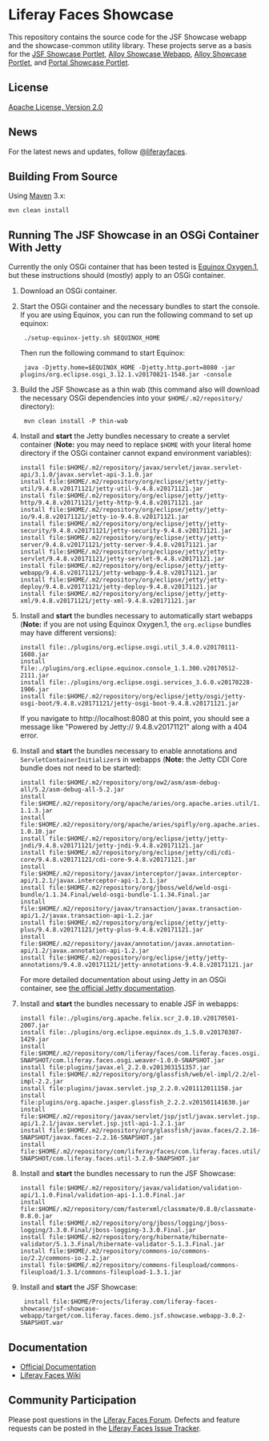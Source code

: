 # Liferay Faces Showcase

This repository contains the source code for the JSF Showcase webapp and the showcase-common utility library. These projects serve as a basis for the [JSF Showcase Portlet](https://github.com/liferay/liferay-faces-bridge-impl/tree/master/demos/jsf-showcase-portlet), [Alloy Showcase Webapp](https://github.com/liferay/liferay-faces-alloy/tree/master/demos/alloy-showcase-webapp), [Alloy Showcase Portlet](https://github.com/liferay/liferay-faces-bridge-impl/tree/master/demos/alloy-showcase-portlet), and [Portal Showcase Portlet](https://github.com/liferay/liferay-faces-portal/tree/master/demos/portal-showcase-portlet).

## License

[Apache License, Version 2.0](http://www.apache.org/licenses/LICENSE-2.0)

## News

For the latest news and updates, follow [@liferayfaces](https://twitter.com/liferayfaces).

## Building From Source

Using [Maven](https://maven.apache.org/) 3.x:

	mvn clean install

## Running The JSF Showcase in an OSGi Container With Jetty

Currently the only OSGi container that has been tested is [Equinox Oxygen.1](http://archive.eclipse.org/equinox/drops/R-Oxygen.1-201709061700/index.php), but these instructions should (mostly) apply to an OSGi container.

1. Download an OSGi container.
2. Start the OSGi container and the necessary bundles to start the console. If you are using Equinox, you can run the following command to set up equinox:

		./setup-equinox-jetty.sh $EQUINOX_HOME

	Then run the following command to start Equinox:

		java -Djetty.home=$EQUINOX_HOME -Djetty.http.port=8080 -jar plugins/org.eclipse.osgi_3.12.1.v20170821-1548.jar -console

3. Build the JSF Showcase as a thin wab (this command also will download the necessary OSGi dependencies into your `$HOME/.m2/repository/` directory):

		mvn clean install -P thin-wab

4. Install and **start** the Jetty bundles necessary to create a servlet container (**Note:** you may need to replace `$HOME` with your literal home directory if the OSGi container cannot expand environment variables):

	```
	install file:$HOME/.m2/repository/javax/servlet/javax.servlet-api/3.1.0/javax.servlet-api-3.1.0.jar
	install file:$HOME/.m2/repository/org/eclipse/jetty/jetty-util/9.4.8.v20171121/jetty-util-9.4.8.v20171121.jar
	install file:$HOME/.m2/repository/org/eclipse/jetty/jetty-http/9.4.8.v20171121/jetty-http-9.4.8.v20171121.jar
	install file:$HOME/.m2/repository/org/eclipse/jetty/jetty-io/9.4.8.v20171121/jetty-io-9.4.8.v20171121.jar
	install file:$HOME/.m2/repository/org/eclipse/jetty/jetty-security/9.4.8.v20171121/jetty-security-9.4.8.v20171121.jar
	install file:$HOME/.m2/repository/org/eclipse/jetty/jetty-server/9.4.8.v20171121/jetty-server-9.4.8.v20171121.jar
	install file:$HOME/.m2/repository/org/eclipse/jetty/jetty-servlet/9.4.8.v20171121/jetty-servlet-9.4.8.v20171121.jar
	install file:$HOME/.m2/repository/org/eclipse/jetty/jetty-webapp/9.4.8.v20171121/jetty-webapp-9.4.8.v20171121.jar
	install file:$HOME/.m2/repository/org/eclipse/jetty/jetty-deploy/9.4.8.v20171121/jetty-deploy-9.4.8.v20171121.jar
	install file:$HOME/.m2/repository/org/eclipse/jetty/jetty-xml/9.4.8.v20171121/jetty-xml-9.4.8.v20171121.jar
	```

5. Install and **start** the bundles necessary to automatically start webapps (**Note:** if you are not using Equinox Oxygen.1, the `org.eclipse` bundles may have different versions):

	```
	install file:./plugins/org.eclipse.osgi.util_3.4.0.v20170111-1608.jar
	install file:./plugins/org.eclipse.equinox.console_1.1.300.v20170512-2111.jar
	install file:./plugins/org.eclipse.osgi.services_3.6.0.v20170228-1906.jar
	install file:$HOME/.m2/repository/org/eclipse/jetty/osgi/jetty-osgi-boot/9.4.8.v20171121/jetty-osgi-boot-9.4.8.v20171121.jar
	```

	If you navigate to http://localhost:8080 at this point, you should see a message like "Powered by Jetty:// 9.4.8.v20171121" along with a 404 error.

6. Install and **start** the bundles necessary to enable annotations and `ServletContainerInitializer`s in webapps (**Note:** the Jetty CDI Core bundle does not need to be started):

	```
	install file:$HOME/.m2/repository/org/ow2/asm/asm-debug-all/5.2/asm-debug-all-5.2.jar
	install file:$HOME/.m2/repository/org/apache/aries/org.apache.aries.util/1.1.3/org.apache.aries.util-1.1.3.jar
	install file:$HOME/.m2/repository/org/apache/aries/spifly/org.apache.aries.spifly.dynamic.bundle/1.0.10/org.apache.aries.spifly.dynamic.bundle-1.0.10.jar
	install file:$HOME/.m2/repository/org/eclipse/jetty/jetty-jndi/9.4.8.v20171121/jetty-jndi-9.4.8.v20171121.jar
	install file:$HOME/.m2/repository/org/eclipse/jetty/cdi/cdi-core/9.4.8.v20171121/cdi-core-9.4.8.v20171121.jar
	install file:$HOME/.m2/repository/javax/interceptor/javax.interceptor-api/1.2.1/javax.interceptor-api-1.2.1.jar
	install file:$HOME/.m2/repository/org/jboss/weld/weld-osgi-bundle/1.1.34.Final/weld-osgi-bundle-1.1.34.Final.jar
	install file:$HOME/.m2/repository/javax/transaction/javax.transaction-api/1.2/javax.transaction-api-1.2.jar
	install file:$HOME/.m2/repository/org/eclipse/jetty/jetty-plus/9.4.8.v20171121/jetty-plus-9.4.8.v20171121.jar
	install file:$HOME/.m2/repository/javax/annotation/javax.annotation-api/1.2/javax.annotation-api-1.2.jar
	install file:$HOME/.m2/repository/org/eclipse/jetty/jetty-annotations/9.4.8.v20171121/jetty-annotations-9.4.8.v20171121.jar
	```

	For more detailed documentation about using Jetty in an OSGi container, see [the official Jetty documentation](http://www.eclipse.org/jetty/documentation/current/framework-jetty-osgi.html).

7. Install and **start** the bundles necessary to enable JSF in webapps:

	```
	install file:./plugins/org.apache.felix.scr_2.0.10.v20170501-2007.jar
	install file:./plugins/org.eclipse.equinox.ds_1.5.0.v20170307-1429.jar
	install file:$HOME/.m2/repository/com/liferay/faces/com.liferay.faces.osgi.weaver/1.0.0-SNAPSHOT/com.liferay.faces.osgi.weaver-1.0.0-SNAPSHOT.jar
	install file:plugins/javax.el_2.2.0.v201303151357.jar
	install file:$HOME/.m2/repository/org/glassfish/web/el-impl/2.2/el-impl-2.2.jar
	install file:plugins/javax.servlet.jsp_2.2.0.v201112011158.jar
	install file:plugins/org.apache.jasper.glassfish_2.2.2.v201501141630.jar
	install file:$HOME/.m2/repository/javax/servlet/jsp/jstl/javax.servlet.jsp.jstl-api/1.2.1/javax.servlet.jsp.jstl-api-1.2.1.jar
	install file:$HOME/.m2/repository/org/glassfish/javax.faces/2.2.16-SNAPSHOT/javax.faces-2.2.16-SNAPSHOT.jar
	install file:$HOME/.m2/repository/com/liferay/faces/com.liferay.faces.util/3.2.0-SNAPSHOT/com.liferay.faces.util-3.2.0-SNAPSHOT.jar
	```

8. Install and **start** the bundles necessary to run the JSF Showcase:

	```
	install file:$HOME/.m2/repository/javax/validation/validation-api/1.1.0.Final/validation-api-1.1.0.Final.jar
	install file:$HOME/.m2/repository/com/fasterxml/classmate/0.8.0/classmate-0.8.0.jar
	install file:$HOME/.m2/repository/org/jboss/logging/jboss-logging/3.3.0.Final/jboss-logging-3.3.0.Final.jar
	install file:$HOME/.m2/repository/org/hibernate/hibernate-validator/5.1.3.Final/hibernate-validator-5.1.3.Final.jar
	install file:$HOME/.m2/repository/commons-io/commons-io/2.2/commons-io-2.2.jar
	install file:$HOME/.m2/repository/commons-fileupload/commons-fileupload/1.3.1/commons-fileupload-1.3.1.jar
	```

9. Install and **start** the JSF Showcase:

		install file:$HOME/Projects/liferay.com/liferay-faces-showcase/jsf-showcase-webapp/target/com.liferay.faces.demo.jsf.showcase.webapp-3.0.2-SNAPSHOT.war

## Documentation

* [Official Documentation](http://www.liferay.com/community/liferay-projects/liferay-faces/documentation)
* [Liferay Faces Wiki](http://www.liferay.com/community/wiki/-/wiki/Main/Liferay+Faces)

## Community Participation

Please post questions in the [Liferay Faces Forum](http://www.liferay.com/community/forums/-/message_boards/category/13289027).
Defects and feature requests can be posted in the [Liferay Faces Issue Tracker](http://issues.liferay.com/browse/FACES).

